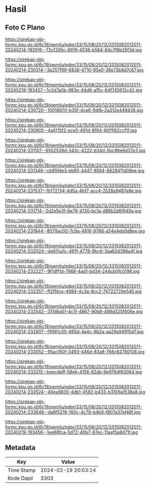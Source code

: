 # Hasil

## Foto C Plano

https://sirekap-obj-formc.kpu.go.id/6c19/pemilu/pdpr/33/15/08/20/12/3315082012011-20240214-192916--72cf295c-6919-4538-b584-84c7f8b25f3d.jpg

https://sirekap-obj-formc.kpu.go.id/6c19/pemilu/pdpr/33/15/08/20/12/3315082012011-20240214-230314--3a257f99-6838-4710-95e0-36e73b8d7c67.jpg

https://sirekap-obj-formc.kpu.go.id/6c19/pemilu/pdpr/33/15/08/20/12/3315082012011-20240219-193457--1c2d7a0b-983e-44d6-a15c-64f745612c42.jpg

https://sirekap-obj-formc.kpu.go.id/6c19/pemilu/pdpr/33/15/08/20/12/3315082012011-20240214-230720--10018670-b35f-4ce6-94fb-2a312e449438.jpg

https://sirekap-obj-formc.kpu.go.id/6c19/pemilu/pdpr/33/15/08/20/12/3315082012011-20240214-230905--4a6115f2-ece5-491d-8f64-90f1f62ccf1f.jpg

https://sirekap-obj-formc.kpu.go.id/6c19/pemilu/pdpr/33/15/08/20/12/3315082012011-20240214-231107--6552539d-343c-4222-b34d-5bc96e6d37e3.jpg

https://sirekap-obj-formc.kpu.go.id/6c19/pemilu/pdpr/33/15/08/20/12/3315082012011-20240214-231346--cb85fde3-eb85-4447-8564-8829411d08ee.jpg

https://sirekap-obj-formc.kpu.go.id/6c19/pemilu/pdpr/33/15/08/20/12/3315082012011-20240214-231537--fb172134-4d5a-4b17-acc4-2528a9487e8e.jpg

https://sirekap-obj-formc.kpu.go.id/6c19/pemilu/pdpr/33/15/08/20/12/3315082012011-20240214-231714--2d2e5e3f-6e76-4130-bc1a-d86b2d6f849a.jpg

https://sirekap-obj-formc.kpu.go.id/6c19/pemilu/pdpr/33/15/08/20/12/3315082012011-20240214-231844--8579ac00-7c9a-4816-9788-a54e4eb0d8ee.jpg

https://sirekap-obj-formc.kpu.go.id/6c19/pemilu/pdpr/33/15/08/20/12/3315082012011-20240214-232024--de87ca1c-491f-4778-9bc6-3aa62d396a4f.jpg

https://sirekap-obj-formc.kpu.go.id/6c19/pemilu/pdpr/33/15/08/20/12/3315082012011-20240214-232227--9f1dff1d-7868-4ad1-bd34-244cb0fc0198.jpg

https://sirekap-obj-formc.kpu.go.id/6c19/pemilu/pdpr/33/15/08/20/12/3315082012011-20240214-232357--ff2ff4ce-4984-4c3a-9cc2-74722729e545.jpg

https://sirekap-obj-formc.kpu.go.id/6c19/pemilu/pdpr/33/15/08/20/12/3315082012011-20240214-232542--311d6a01-4c11-4867-90b8-498d325f606e.jpg

https://sirekap-obj-formc.kpu.go.id/6c19/pemilu/pdpr/33/15/08/20/12/3315082012011-20240214-232807--f9581c05-465d-4a4c-9b2a-aa29a94915d7.jpg

https://sirekap-obj-formc.kpu.go.id/6c19/pemilu/pdpr/33/15/08/20/12/3315082012011-20240214-233052--95ac160f-3493-446d-83a8-766c82780108.jpg

https://sirekap-obj-formc.kpu.go.id/6c19/pemilu/pdpr/33/15/08/20/12/3315082012011-20240214-233215--beecda1f-58eb-4156-82ab-9e978df60064.jpg

https://sirekap-obj-formc.kpu.go.id/6c19/pemilu/pdpr/33/15/08/20/12/3315082012011-20240214-233524--40ea9835-4db1-4582-b433-b3106a1538a8.jpg

https://sirekap-obj-formc.kpu.go.id/6c19/pemilu/pdpr/33/15/08/20/12/3315082012011-20240214-233648--da9f5219-160c-4c79-b4b9-f807a37ef46f.jpg

https://sirekap-obj-formc.kpu.go.id/6c19/pemilu/pdpr/33/15/08/20/12/3315082012011-20240219-193456--1ee68fca-5d72-40b7-87ec-11aaf5a8d71f.jpg


## Metadata

| Key        | Value               |
| ---------- | ------------------- |
| Time Stamp | 2024-02-19 20:03:14 |
| Kode Dapil | 3303                |



